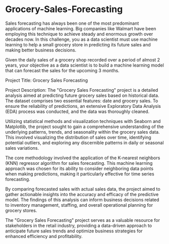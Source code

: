 # Grocery-Sales-Forecasting

Sales forecasting has always been one of the most predominant applications of machine learning. Big companies like Walmart have been employing this technique to achieve steady and enormous growth over decades now. In this challenge, you as a data scientist must use machine learning to help a small grocery store in predicting its future sales and making better business decisions.

Given the daily sales of a grocery shop recorded over a period of almost 2 years, your objective as a data scientist is to build a machine learning model that can forecast the sales for the upcoming 3 months.

Project Title: Grocery Sales Forecasting

Project Description:
The "Grocery Sales Forecasting" project is a detailed analysis aimed at predicting future grocery sales based on historical data. The dataset comprises two essential features: date and grocery sales. To ensure the reliability of predictions, an extensive Exploratory Data Analysis (EDA) process was conducted, and the data was thoroughly cleaned.

Utilizing statistical methods and visualization techniques with Seaborn and Matplotlib, the project sought to gain a comprehensive understanding of the underlying patterns, trends, and seasonality within the grocery sales data. This involved visualizing the distribution of sales over time, identifying potential outliers, and exploring any discernible patterns in daily or seasonal sales variations.

The core methodology involved the application of the K-nearest neighbors (KNN) regressor algorithm for sales forecasting. This machine learning approach was chosen for its ability to consider neighboring data points when making predictions, making it particularly effective for time series forecasting.

By comparing forecasted sales with actual sales data, the project aimed to gather actionable insights into the accuracy and efficacy of the predictive model. The findings of this analysis can inform business decisions related to inventory management, staffing, and overall operational planning for grocery stores.

The "Grocery Sales Forecasting" project serves as a valuable resource for stakeholders in the retail industry, providing a data-driven approach to anticipate future sales trends and optimize business strategies for enhanced efficiency and profitability.
